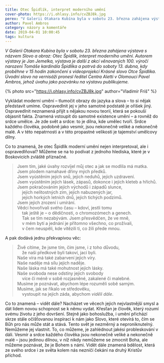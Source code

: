 ```yaml
---
title: Otec Špidlík, interpret moderního umění
cover-photo: https://i.ohlasy.info/cvZBJ8k.jpg
perex: "V Galerii Otakara Kubína byla v sobotu 23. března zahájena výstava s názvem Slovo a obraz: Otec Špidlík, interpret moderního umění. Přečtěte si úvodní slovo Pavla Ambrose."
author: Pavel Ambros
category: názory a komentáře
date: 2019-04-01 10:00:45
tags: kultura
---
```


*V Galerii Otakara Kubína byla v sobotu 23. března zahájena výstava s názvem Slovo a obraz: Otec Špidlík, interpret moderního umění. Autorem výstavy je Jan Jemelka, výstava je další z akcí věnovaných 100. výročí narození Tomáše kardinála Špidlíka a potrvá do soboty 13. dubna, kdy proběhne v 15 hodin zakončení s videoprojekcí Krásné slovo Otce Špidlíka. Úvodní slovo na vernisáži pronesl ředitel Centra Aletti v Olomouci Pavel Ambros, jehož úvahu jako pozvánku na výstavu publikujeme.*

{% photo src="https://i.ohlasy.info/cvZBJ8k.jpg" author="Vladimír Friš" %}

Vykládat moderní umění – tlumočit obrazy do jazyka a slova – to si nějak představit umíme. Ospravedlnit jej v jeho samotné podstatě je oříšek jiný. Ospravedlnit neznamená přijít s nějakou novou teorií, která se pokouší objasnit fakta. Znamená vstoupit do samotné existence umění – a rovněž do srdce umělce. Je zde svět a srdce: to je dílna, kde umělec tvoří. Srdce každého člověka, podobně jako vesmír, jsou nekonečně veliké a nekonečně malé. A v této nepatrnosti a v této propastné velikosti je tajemství umělcovy dílny. 

Co to znamená, že otec Špidlík moderní umění nejen interpretoval, ale i ospravedlňoval? Můžeme se na to podívat z jednoho hlediska, které je v Boskovicích zvláště příznačné.

> Jsem tím, jaké úvahy rozvíjel můj otec a jak se modlila má matka.  
> Jsem plodem namahavé dřiny mých předků.  
> Jsem vyústěním jejich snů, jejich neduhů, jejich uzdravení.   
> Jsem vyústěním jejich lásek, zápasů, dokonce i jejich kleteb a hříchů.  
> Jsem pokračováním jejich východů i západů slunce,  
>     jejich nelítostných zim, jejich nabuzených jar,  
>     jejich horkých letních dnů, jejich tichých podzimů.  
> Jsem jejich zrození i umírání.  
> Vědci hovořívali svého času – kdoví, jestli tomu  
>     tak ještě je – o dědičnosti, o chromozómech a genech.  
>     Tak se tím nezabývám. Jsem přesvědčen, že ve mně,  
>     v mém bytí a jednání je přítomno všechno, co prožívali,  
>     v čem neuspěli, kde vítězili ti, co žili přede mnou.

A pak dodává jednu překvapivou věc: 

> Živě cítíme, že jsme tím, čím jsme, i z toho důvodu,  
>     že naši předkové byli takoví, jací byli.   
> Naše víra má také zabarvení jejich víry.  
> Naše naděje má sílu jejich naděje.  
> Naše láska má také mohutnost jejich lásky.  
> Naše svoboda nese odstíny jejich svobody  
>     více či méně v sobě rozjasněné, zakalené či malebné.  
> Musíme je poznávat, abychom lépe rozuměli sobě samým.  
> Musíme, jak se říkalo ve středověku,  
>     vystoupit na jejich záda, abychom *viděli dále*.

Co to znamená – vidět dále? Nacházet ve věcech jejich nejvlastnější smysl a dát lidem novou schopnost se k němu vydat. Křesťan je člověk, který rozumí svému životu z jeho dovršení. Stejně jako bohoslužba, i umění přichází skrze stále očišťovanou inspiraci k nám jako Slovo, které otevírá to, čím se Bůh pro nás může stát a stává. Tento svět je nezměrný a neproniknutelný. Nemůžeme jej vlastnit. To, co můžeme, je zahlédnout jakési probleskování v dáli. Vesmír a srdce každého člověka jsou nekonečně veliké a nekonečně malé – jsou jedinou dílnou, v níž nikdy nemůžeme se zmocnit Boha, ale můžeme poznávat, že je Bohem s námi. Vidět dále znamená bdělost, která ze svého srdce i ze světa kolem nás nezničí čekání na druhý Kristův příchod.
